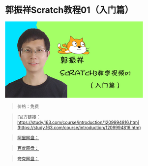 # 郭振祥Scratch教程01（入门篇）

![img](../../../assets/study163/free/4446cdddc28a45a6a0a4c332d32992fa.jpg)

> 价格：免费

> [官方链接：https://study.163.com/course/introduction/1209994816.htm](https://study.163.com/course/introduction/1209994816.htm)

> [阿里网盘：]()

> [百度网盘：]()

> [夸克网盘：]()
